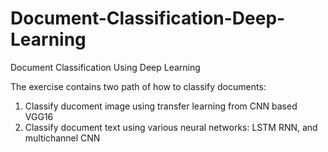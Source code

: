 # Document-Classification-Deep-Learning
Document Classification Using Deep Learning

The exercise contains two path of how to classify documents:

  1. Classify ducoment image using transfer learning from CNN based VGG16
  2. Classify document text using various neural networks: LSTM RNN, and multichannel CNN
  
  
  
